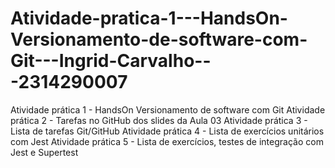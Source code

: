 # Atividade-pratica-1---HandsOn-Versionamento-de-software-com-Git---Ingrid-Carvalho---2314290007
Atividade prática 1 - HandsOn Versionamento de software com Git
Atividade prática 2 - Tarefas no GitHub dos slides da Aula 03
Atividade prática 3 - Lista de tarefas Git/GitHub
Atividade prática 4 - Lista de exercícios unitários com Jest
Atividade prática 5 - Lista de exercícios, testes de integração com Jest e Supertest
